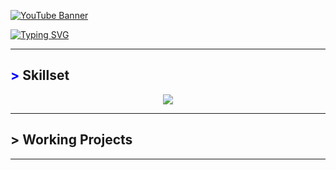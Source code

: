 [![YouTube Banner](https://www.alupului.com/_next/image?url=%2Fstatic%2Fimages%2Fchrisalupului_youtube_banner_for_cyber_security_and_ethical_hacking.jpg&w=2048&q=75)](https://www.youtube.com/@chrisalupului)


[![Typing SVG](https://readme-typing-svg.demolab.com/?lines=Hi,+I'm+Neospring;Currently+learning+cyber+security)](https://git.io/typing-svg)

---
## <span style="color: blue !important;">&gt;</span> Skillset

<p align="center">
  <a href="https://skillicons.dev">
    <img src="https://skillicons.dev/icons?i=git,github,kubernetes,docker,aws,bash,css,discord,eclipse,express,vim,flask,go,html,js,kali,md,nextjs,nodejs,notion,obsidian,ps,postman,react,ts,vercel,vscode,wordpress,webflow,windows" />
  </a>
</p>

---
## > Working Projects


---
